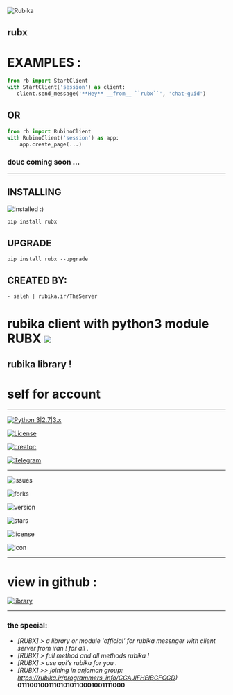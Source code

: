 ![Rubika](https://raw.githubusercontent.com/Mester-Root/rubx/main/logo.png)


## rubx

# EXAMPLES :

```python
from rb import StartClient 
with StartClient('session') as client:
   client.send_message('**Hey** __from__ ``rubx``', 'chat-guid')
```

## OR

``` python
from rb import RubinoClient
with RubinoClient('session') as app:
    app.create_page(...)
```

### douc coming soon ...

___________________________

## INSTALLING

![installed :) ](https://raw.githubusercontent.com/Mester-Root/rubx/main/2022-08-06%20(3).png)

```bash
pip install rubx
```

## UPGRADE

```
pip install rubx --upgrade
```


## CREATED BY:
    - saleh | rubika.ir/TheServer


# rubika client with python3 module RUBX ![](https://i.imgur.com/fe85aVR.png)

## rubika library !

# self for account

_______________________

[![Python 3|2.7|3.x](https://img.shields.io/badge/python-3|3.0|3.x-yellow.svg)](https://www.python.org/)

[![License](https://img.shields.io/badge/license-GPLv2-red.svg)](https://raw.githubusercontent.com/Mester-Root/rubx/main/LICENSE)

[![creator: ](https://img.shields.io/badge/Telegram-Channel-33A8E3)](https://t.me/rubx_library)

[![Telegram](https://img.shields.io/badge/-telegram-red?color=white&logo=telegram&logoColor=black)](https://t.me/creator_ryson)

_______________________


![issues](https://img.shields.io/github/issues/mester-root/rubx)

![forks](https://img.shields.io/github/forks/mester-root/rubx)

![version](https://img.shields.io/badge/version-v--1.0.1--beta-yellow)

![stars](https://img.shields.io/github/stars/mester-root/rubx)

![license](https://img.shields.io/github/license/mester-root/rubx)

![icon](https://raw.githubusercontent.com/Mester-Root/rubx/main/logo.png)

_______________________

# view in github :

[![library](https://img.shields.io/puppetforge/mc/python?color=blue&label=RUBX&logo=RUBX&logoColor=red)](https://github.com/Mester-Root/rubx)

________________________

### the **special**:
- *[RUBX] > a library or module 'official' for rubika messnger with client server from iran ! for all .*
- *[RUBX] > full method and all methods rubika !*
- *[RUBX] > use api's rubika for you .*
- *[RUBX] >> joining in anjoman group: https://rubika.ir/programmers_info/CGAJIFHEIBGFCGD)*
__01110010011101010110001001111000__



